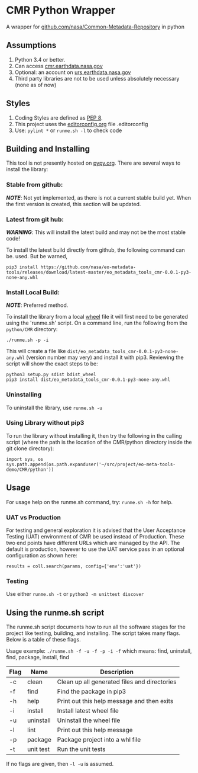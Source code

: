 # CMR Python Wrapper

A wrapper for [github.com/nasa/Common-Metadata-Repository][git_cmr] in python

## Assumptions

1. Python 3.4 or better.
2. Can access [cmr.earthdata.nasa.gov][cmr]
3. Optional: an account on [urs.earthdata.nasa.gov][edl]
4. Third party libraries are not to be used unless absolutely necessary (none as of now)

## Styles

1. Coding Styles are defined as [PEP 8][pep8].
2. This project uses the [editorconfig.org][econfig] file .editorconfig 
3. Use: `pylint *` or `runme.sh -l` to check code

## Building and Installing

This tool is not presently hosted on [pypy.org][pypi]. There are several ways to install the library:

### Stable from github:

***NOTE***: Not yet implemented, as there is not a current stable build yet. When the first version is created, this section will be updated.

### Latest from git hub:

***WARNING***: This will install the latest build and may not be the most stable code!

To install the latest build directly from github, the following command can be.
used. But be warned, 

    pip3 install https://github.com/nasa/eo-metadata-tools/releases/download/latest-master/eo_metadata_tools_cmr-0.0.1-py3-none-any.whl

### Install Local Build:

***NOTE***: Preferred method.

To install the library from a local [wheel][wheel] file it will first need to be generated using the 'runme.sh' script. On a command line, run the following from the `python/CMR` directory:

    ./runme.sh -p -i

This will create a file like `dist/eo_metadata_tools_cmr-0.0.1-py3-none-any.whl` (version number may very) and install it with pip3. Reviewing the script will show the exact steps to be:
    
    python3 setup.py sdist bdist_wheel
    pip3 install dist/eo_metadata_tools_cmr-0.0.1-py3-none-any.whl

### Uninstalling
To uninstall the library, use `runme.sh -u`

### Using Library without pip3

To run the library without installing it, then try the following in the calling script (where the path is the location of the CMR/python directory inside the git clone directory):

    import sys, os
    sys.path.append(os.path.expanduser('~/src/project/eo-meta-tools-demo/CMR/python'))

## Usage

For usage help on the runme.sh command, try: `runme.sh -h` for help.

### UAT vs Production

For testing and general exploration it is advised that the User Acceptance Testing (UAT) environment of CMR be used instead of Production. These two end points have different URLs which are managed by the API. The default is production, however to use the UAT service pass in an optional configuration as shown here:

    results = coll.search(params, config={'env':'uat'})

### Testing
Use either `runme.sh -t` or `python3 -m unittest discover`

## Using the runme.sh script
The runme.sh script documents how to run all the software stages for the project like testing, building, and installing. The script takes many flags. Below is a table of these flags.

Usage example: `./runme.sh -f -u -f -p -i -f` which means:
find, uninstall, find, package, install, find

| Flag | Name      | Description |
| ---- | --------- | -------------------------------------------- |
| -c   | clean     | Clean up all generated files and directories
| -f   | find      | Find the package in pip3
| -h   | help      | Print out this help message and then exits
| -i   | install   | Install latest wheel file
| -u   | uninstall | Uninstall the wheel file
| -l   | lint      | Print out this help message
| -p   | package   | Package project into a whl file
| -t   | unit test | Run the unit tests

If no flags are given, then `-l -u` is assumed.


[pep8]: https://www.python.org/dev/peps/pep-0008/ "Python coding standard"
[cmr]: https://cmr.earthdata.nasa.gov/ "CMR API"
[git_cmr]: https://github.com/nasa/Common-Metadata-Repository/ "CMR GitHub Repository"
[edl]: https://urs.earthdata.nasa.gov/ "Earth Data Login"
[econfig]: https://editorconfig.org/ "Editor Config Definition"
[pypi]: https://pypi.org "Python Package Index"
[wheel]: https://pypi.org/project/wheel/0.25.0/ "What is a Wheel file?"
